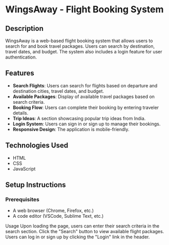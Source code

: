 # WingsAway - Flight Booking System

## Description
WingsAway is a web-based flight booking system that allows users to search for and book travel packages. Users can search by destination, travel dates, and budget. The system also includes a login feature for user authentication.

## Features
- **Search Flights**: Users can search for flights based on departure and destination cities, travel dates, and budget.
- **Available Packages**: Display of available travel packages based on search criteria.
- **Booking Flow**: Users can complete their booking by entering traveler details.
- **Trip Ideas**: A section showcasing popular trip ideas from India.
- **Login System**: Users can sign in or sign up to manage their bookings.
- **Responsive Design**: The application is mobile-friendly.

## Technologies Used
- HTML
- CSS
- JavaScript

## Setup Instructions

### Prerequisites
- A web browser (Chrome, Firefox, etc.)
- A code editor (VSCode, Sublime Text, etc.)

Usage
Upon loading the page, users can enter their search criteria in the search section.
Click the "Search" button to view available flight packages.
Users can log in or sign up by clicking the "Login" link in the header.
